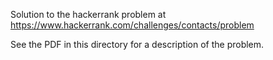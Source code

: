 Solution to the hackerrank problem at https://www.hackerrank.com/challenges/contacts/problem

See the PDF in this directory for a description of the problem.
